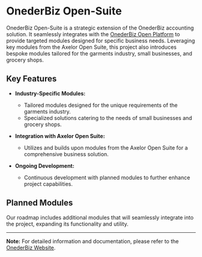 # OnederBiz Open-Suite

OnederBiz Open-Suite is a strategic extension of the OnederBiz accounting solution. It seamlessly integrates with the [OnederBiz Open Platform](https://github.com/onedercode/onederbiz-open-platform) to provide targeted modules designed for specific business needs. Leveraging key modules from the Axelor Open Suite, this project also introduces bespoke modules tailored for the garments industry, small businesses, and grocery shops.

## Key Features

- **Industry-Specific Modules:**
  - Tailored modules designed for the unique requirements of the garments industry.
  - Specialized solutions catering to the needs of small businesses and grocery shops.

- **Integration with Axelor Open Suite:**
  - Utilizes and builds upon modules from the Axelor Open Suite for a comprehensive business solution.

- **Ongoing Development:**
  - Continuous development with planned modules to further enhance project capabilities.

## Planned Modules

Our roadmap includes additional modules that will seamlessly integrate into the project, expanding its functionality and utility.

---

**Note:** For detailed information and documentation, please refer to the [OnederBiz Website](https://ondederbiz.onedercode.com).
